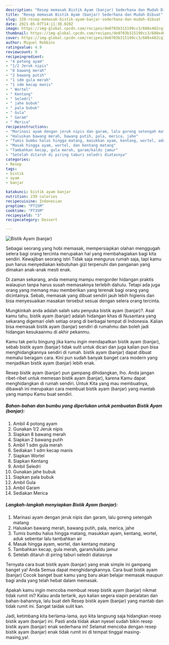 ```yaml
---
description: "Resep memasak Bistik Ayam (banjar) Sederhana dan Mudah Dibuat"
title: "Resep memasak Bistik Ayam (banjar) Sederhana dan Mudah Dibuat"
slug: 320-resep-memasak-bistik-ayam-banjar-sederhana-dan-mudah-dibuat
date: 2021-05-07T14:11:30.020Z
image: https://img-global.cpcdn.com/recipes/de0703b315199cc3/680x482cq70/bistik-ayam-banjar-foto-resep-utama.jpg
thumbnail: https://img-global.cpcdn.com/recipes/de0703b315199cc3/680x482cq70/bistik-ayam-banjar-foto-resep-utama.jpg
cover: https://img-global.cpcdn.com/recipes/de0703b315199cc3/680x482cq70/bistik-ayam-banjar-foto-resep-utama.jpg
author: Miguel Robbins
ratingvalue: 4.9
reviewcount: 9
recipeingredient:
- "4 potong ayam"
- "1/2 Jeruk nipis"
- "8 bawang merah"
- "2 bawang putih"
- "1 sdm gula merah"
- "1 sdm kecap manis"
- " Wortel"
- " Kentang"
- " Seledri"
- " jahe bubuk"
- " pala bubuk"
- " Gula"
- " Garam"
- " Merica"
recipeinstructions:
- "Marinasi ayam dengan jeruk nipis dan garam, lalu goreng setengah matang"
- "Haluskan bawang merah, bawang putih, pala, merica, jahe"
- "Tumis bumbu halus hingga matang, masukkan ayam, kentang, wortel, aduk sebentar lalu tambahkan air"
- "Masak hingga ayam, wortel, dan kentang matang"
- "Tambahkan kecap, gula merah, garam/kaldu jamur"
- "Setelah ditaruh di piring taburi seledri diatasnya"
categories:
- Resep
tags:
- bistik
- ayam
- banjar

katakunci: bistik ayam banjar 
nutrition: 239 calories
recipecuisine: Indonesian
preptime: "PT15M"
cooktime: "PT35M"
recipeyield: "3"
recipecategory: Dessert

---
```



![Bistik Ayam (banjar)](https://img-global.cpcdn.com/recipes/de0703b315199cc3/680x482cq70/bistik-ayam-banjar-foto-resep-utama.jpg)

Sebagai seorang yang hobi memasak, mempersiapkan olahan menggugah selera bagi orang tercinta merupakan hal yang membahagiakan bagi kita sendiri. Kewajiban seorang istri Tidak saja mengurus rumah saja, tapi kamu pun harus menyediakan kebutuhan gizi terpenuhi dan panganan yang dimakan anak-anak mesti enak.

Di zaman  sekarang, anda memang mampu mengorder hidangan praktis walaupun tanpa harus susah memasaknya terlebih dahulu. Tetapi ada juga orang yang memang mau memberikan yang terenak bagi orang yang dicintainya. Sebab, memasak yang dibuat sendiri jauh lebih higienis dan bisa menyesuaikan masakan tersebut sesuai dengan selera orang tercinta. 



Mungkinkah anda adalah salah satu penyuka bistik ayam (banjar)?. Asal kamu tahu, bistik ayam (banjar) adalah hidangan khas di Nusantara yang sekarang digemari oleh setiap orang di berbagai tempat di Indonesia. Kalian bisa memasak bistik ayam (banjar) sendiri di rumahmu dan boleh jadi hidangan kesukaanmu di akhir pekanmu.

Kamu tak perlu bingung jika kamu ingin mendapatkan bistik ayam (banjar), sebab bistik ayam (banjar) tidak sulit untuk dicari dan juga kalian pun bisa menghidangkannya sendiri di rumah. bistik ayam (banjar) dapat dibuat memalui beragam cara. Kini pun sudah banyak banget cara modern yang menjadikan bistik ayam (banjar) lebih enak.

Resep bistik ayam (banjar) pun gampang dihidangkan, lho. Anda jangan ribet-ribet untuk memesan bistik ayam (banjar), karena Kamu dapat menghidangkan di rumah sendiri. Untuk Kita yang mau membuatnya, dibawah ini merupakan cara membuat bistik ayam (banjar) yang mantab yang mampu Kamu buat sendiri.

<!--inarticleads1-->

##### Bahan-bahan dan bumbu yang diperlukan untuk pembuatan Bistik Ayam (banjar):

1. Ambil 4 potong ayam
1. Gunakan 1/2 Jeruk nipis
1. Siapkan 8 bawang merah
1. Siapkan 2 bawang putih
1. Ambil 1 sdm gula merah
1. Sediakan 1 sdm kecap manis
1. Siapkan  Wortel
1. Siapkan  Kentang
1. Ambil  Seledri
1. Gunakan  jahe bubuk
1. Siapkan  pala bubuk
1. Ambil  Gula
1. Ambil  Garam
1. Sediakan  Merica




<!--inarticleads2-->

##### Langkah-langkah menyiapkan Bistik Ayam (banjar):

1. Marinasi ayam dengan jeruk nipis dan garam, lalu goreng setengah matang
1. Haluskan bawang merah, bawang putih, pala, merica, jahe
1. Tumis bumbu halus hingga matang, masukkan ayam, kentang, wortel, aduk sebentar lalu tambahkan air
1. Masak hingga ayam, wortel, dan kentang matang
1. Tambahkan kecap, gula merah, garam/kaldu jamur
1. Setelah ditaruh di piring taburi seledri diatasnya




Ternyata cara buat bistik ayam (banjar) yang enak simple ini gampang banget ya! Anda Semua dapat menghidangkannya. Cara buat bistik ayam (banjar) Cocok banget buat kamu yang baru akan belajar memasak maupun bagi anda yang telah hebat dalam memasak.

Apakah kamu ingin mencoba membuat resep bistik ayam (banjar) nikmat tidak rumit ini? Kalau anda tertarik, ayo kalian segera siapin peralatan dan bahan-bahannya, lalu buat deh Resep bistik ayam (banjar) yang mantab dan tidak rumit ini. Sangat taidak sulit kan. 

Jadi, ketimbang kita berlama-lama, ayo kita langsung saja hidangkan resep bistik ayam (banjar) ini. Pasti anda tiidak akan nyesel sudah bikin resep bistik ayam (banjar) enak sederhana ini! Selamat mencoba dengan resep bistik ayam (banjar) enak tidak rumit ini di tempat tinggal masing-masing,ya!.

